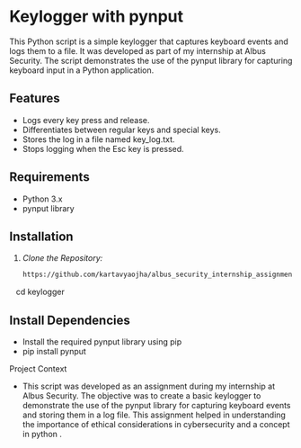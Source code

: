 # Keylogger with pynput

This Python script is a simple keylogger that captures keyboard events and logs them to a file. It was developed as part of my internship at Albus Security. The script demonstrates the use of the pynput library for capturing keyboard input in a Python application.

## Features

- Logs every key press and release.
- Differentiates between regular keys and special keys.
- Stores the log in a file named key_log.txt.
- Stops logging when the Esc key is pressed.

## Requirements

- Python 3.x
- pynput library

## Installation

1. *Clone the Repository:*
   ```bash
   https://github.com/kartavyaojha/albus_security_internship_assignment/blob/main/albus_security_assignment/Exploit_devlopment/keylogger/keylogger.py
   
   cd keylogger

## Install Dependencies
- Install the required pynput library using pip
- pip install pynput


Project Context
- This script was developed as an assignment during my internship at Albus Security. The objective  was to create a basic keylogger to demonstrate the use of the pynput library for capturing keyboard events and storing them in a log file. This assignment helped in understanding the importance of ethical considerations in cybersecurity and a concept in python .


